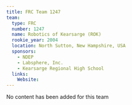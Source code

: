 ```yaml
---
title: FRC Team 1247
team:
  type: FRC
  number: 1247
  name: Robotics of Kearsarge (ROK)
  rookie_year: 2004
  location: North Sutton, New Hampshire, USA
  sponsors:
    - NDEP
    - Labsphere, Inc.
    - Kearsarge Regional High School
  links:
    Website: 
---
```

No content has been added for this team